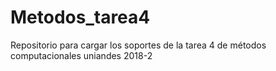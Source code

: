 # Metodos_tarea4
Repositorio para cargar los soportes de la tarea 4 de métodos computacionales uniandes 2018-2

